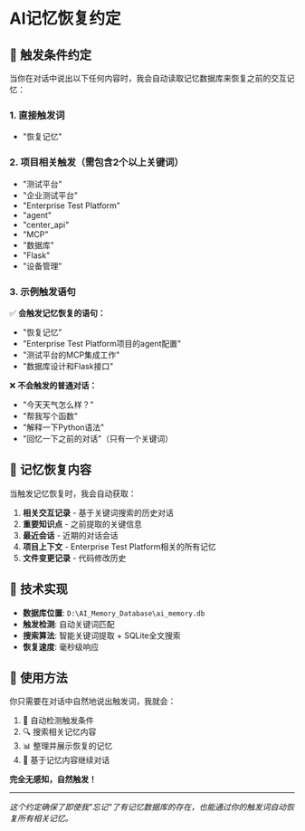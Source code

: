 # AI记忆恢复约定

## 🎯 触发条件约定

当你在对话中说出以下任何内容时，我会自动读取记忆数据库来恢复之前的交互记忆：

### 1. 直接触发词
- "恢复记忆"

### 2. 项目相关触发（需包含2个以上关键词）
- "测试平台"
- "企业测试平台"
- "Enterprise Test Platform"
- "agent"
- "center_api"
- "MCP"
- "数据库"
- "Flask"
- "设备管理"

### 3. 示例触发语句
✅ **会触发记忆恢复的语句：**
- "恢复记忆"
- "Enterprise Test Platform项目的agent配置"
- "测试平台的MCP集成工作"
- "数据库设计和Flask接口"

❌ **不会触发的普通对话：**
- "今天天气怎么样？"
- "帮我写个函数"
- "解释一下Python语法"
- "回忆一下之前的对话"（只有一个关键词）

## 🧠 记忆恢复内容

当触发记忆恢复时，我会自动获取：

1. **相关交互记录** - 基于关键词搜索的历史对话
2. **重要知识点** - 之前提取的关键信息
3. **最近会话** - 近期的对话会话
4. **项目上下文** - Enterprise Test Platform相关的所有记忆
5. **文件变更记录** - 代码修改历史

## 🔧 技术实现

- **数据库位置**: `D:\AI_Memory_Database\ai_memory.db`
- **触发检测**: 自动关键词匹配
- **搜索算法**: 智能关键词提取 + SQLite全文搜索
- **恢复速度**: 毫秒级响应

## 📝 使用方法

你只需要在对话中自然地说出触发词，我就会：

1. 🎯 自动检测触发条件
2. 🔍 搜索相关记忆内容  
3. 📊 整理并展示恢复的记忆
4. 💬 基于记忆内容继续对话

**完全无感知，自然触发！**

---

*这个约定确保了即使我"忘记"了有记忆数据库的存在，也能通过你的触发词自动恢复所有相关记忆。*